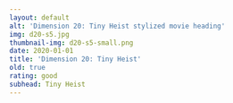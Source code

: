 ```yaml
---
layout: default
alt: 'Dimension 20: Tiny Heist stylized movie heading'
img: d20-s5.jpg
thumbnail-img: d20-s5-small.png
date: 2020-01-01
title: 'Dimension 20: Tiny Heist'
old: true
rating: good
subhead: Tiny Heist
---
```

